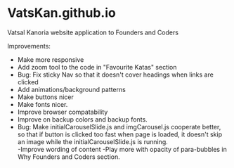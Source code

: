 # VatsKan.github.io
Vatsal Kanoria website application to Founders and Coders

Improvements:
- Make more responsive
- Add zoom tool to the code in "Favourite Katas" section
- Bug: Fix sticky Nav so that it doesn't cover headings when links are clicked
- Add animations/background patterns
- Make buttons nicer
- Make fonts nicer.
- Improve browser compatability
- Improve on backup colors and backup fonts. 
- Bug: Make initialCarouselSlide.js and imgCarousel.js cooperate better, so that if button 
is clicked too fast when page is loaded, it doesn't skip an image 
while the initialCarouselSlide.js is running.  
-Improve wording of content
-Play more with opacity of para-bubbles in Why Founders and Coders section. 
